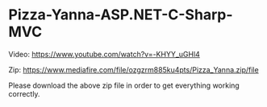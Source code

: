 # Pizza-Yanna-ASP.NET-C-Sharp-MVC
Video: https://www.youtube.com/watch?v=-KHYY_uGHl4

Zip: https://www.mediafire.com/file/ozgzrm885ku4pts/Pizza_Yanna.zip/file

Please download the above zip file in order to get everything working correctly.

